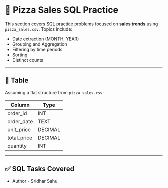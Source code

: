 # 🍕 Pizza Sales SQL Practice

This section covers SQL practice problems focused on **sales trends** using `pizza_sales.csv`. Topics include:

- Date extraction (MONTH, YEAR)
- Grouping and Aggregation
- Filtering by time periods
- Sorting
- Distinct counts

---

## 📁 Table

Assuming a flat structure from `pizza_sales.csv`:

| Column        | Type     |
|---------------|----------|
| order_id      | INT      |
| order_date    | TEXT     |
| unit_price    | DECIMAL  |
| total_price   | DECIMAL  |
| quantity      | INT      |

---

## ✅ SQL Tasks Covered
- Author - Sridhar Sahu
